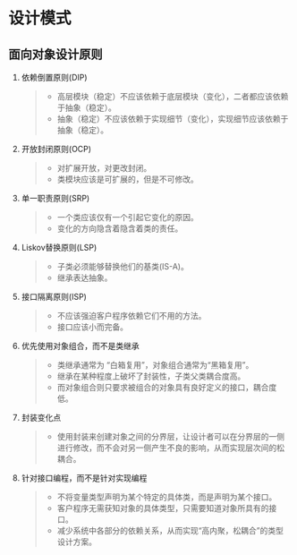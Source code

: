设计模式
=======================================================================================



面向对象设计原则
----------------------------------------------------------------------------------------

1. 依赖倒置原则(DIP)

    > * 高层模块（稳定）不应该依赖于底层模块（变化），二者都应该依赖于抽象（稳定）。
    > * 抽象（稳定）不应该依赖于实现细节（变化），实现细节应该依赖于抽象（稳定）。

2. 开放封闭原则(OCP)

    > * 对扩展开放，对更改封闭。
    > * 类模块应该是可扩展的，但是不可修改。

3. 单一职责原则(SRP)

    > * 一个类应该仅有一个引起它变化的原因。
    > * 变化的方向隐含着隐含着类的责任。

4. Liskov替换原则(LSP)

    > * 子类必须能够替换他们的基类(IS-A)。
    > * 继承表达抽象。

5. 接口隔离原则(ISP)
    
    > * 不应该强迫客户程序依赖它们不用的方法。
    > * 接口应该小而完备。

6. 优先使用对象组合，而不是类继承

    > * 类继承通常为 “白箱复用”，对象组合通常为“黑箱复用”。
    > * 继承在某种程度上破坏了封装性，子类父类耦合度高。
    > * 而对象组合则只要求被组合的对象具有良好定义的接口，耦合度低。

7. 封装变化点

    > * 使用封装来创建对象之间的分界层，让设计者可以在分界层的一侧进行修改，而不会对另一侧产生不良的影响，从而实现层次间的松耦合。

8. 针对接口编程，而不是针对实现编程

    > * 不将变量类型声明为某个特定的具体类，而是声明为某个接口。
    > * 客户程序无需获知对象的具体类型，只需要知道对象所具有的接口。
    > * 减少系统中各部分的依赖关系，从而实现“高内聚，松耦合”的类型设计方案。

